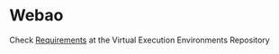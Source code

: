 # Webao

Check [Requirements](https://github.com/isel-leic-ave/Webao) at the Virtual Execution Environments Repository
